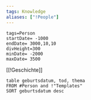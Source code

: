 ```yaml
---
tags: Knowledge
aliases: ["!People"]
---
```

```timeline-vis
tags=Person
startDate= -1000
endDate= 3000,10,10
divHeight=300
minDate= -2000
maxDate= 3500
```
[[!Geschichte]]
```dataview
table geburtsdatum, tod, thema
FROM #Person and !"Templates"
SORT geburtsdatum desc
```